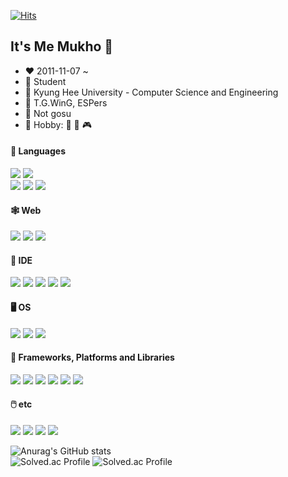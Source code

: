 [![Hits](https://hits.seeyoufarm.com/api/count/incr/badge.svg?url=https%3A%2F%2Fgithub.com%2FMukholisk&count_bg=%23CEE5D5&title_bg=%23D0B060&icon=&icon_color=%23E7E7E7&title=hi&edge_flat=true)](https://hits.seeyoufarm.com)
## It's Me Mukho 👋
- ❤️ 2011-11-07 ~
- 🔭 Student
- 🌱 Kyung Hee University - Computer Science and Engineering
- 👯 T.G.WinG, ESPers
- 🤔 Not gosu
- 🔌 Hobby: 🚴‍ 🎵 🎮


#### 💬 Languages
<img src="https://img.shields.io/badge/C%2B%2B-00599C?style=for-the-badge&logo=C%2B%2B&logoColor=white"> <img src="https://img.shields.io/badge/Python-3776AB?style=for-the-badge&logo=Python&logoColor=white"><br>
<img src="https://img.shields.io/badge/C-A8B9CC?style=for-the-badge&logo=C&logoColor=white"> <img src="https://img.shields.io/badge/Java-007396?style=for-the-badge&logo=Java&logoColor=white"> <img src="https://img.shields.io/badge/VBA-D83B01?style=for-the-badge&logo=microsoft-office&logoColor=white">
#### 🕸️ Web
<img src="https://img.shields.io/badge/JavaScript-F7DF1E?style=for-the-badge&logo=JavaScript&logoColor=white"> <img src="https://img.shields.io/badge/HTML-E34F26?style=for-the-badge&logo=HTML5&logoColor=white"> <img src="https://img.shields.io/badge/CSS-1572B6?style=for-the-badge&logo=CSS3&logoColor=white">
#### 🧰 IDE
<img src="https://img.shields.io/badge/Visual%20Studio-5C2D91?style=for-the-badge&logo=Visual%20Studio&logoColor=white"> <img src="https://img.shields.io/badge/VSCode-007ACC?style=for-the-badge&logo=Visual%20Studio%20Code&logoColor=white"> <img src="https://img.shields.io/badge/Android%20Studio-3DDC84?style=for-the-badge&logo=android-studio&logoColor=white"> <img src="https://img.shields.io/badge/Jupyter-F37626?style=for-the-badge&logo=jupyter&logoColor=white"> <img src="https://img.shields.io/badge/IntelliJ%20IDEA-000000?style=for-the-badge&logo=intellij%20idea&logoColor=white">
#### 🖥️ OS
<img src="https://img.shields.io/badge/Windows-0078D6?style=for-the-badge&logo=Windows&logoColor=white"> <img src="https://img.shields.io/badge/mac%20OS-000000?style=for-the-badge&logo=macOS&logoColor=white"> <img src="https://img.shields.io/badge/Android-3DDC84?style=for-the-badge&logo=Android&logoColor=white">
#### 👻 Frameworks, Platforms and Libraries
<img src="https://img.shields.io/badge/Qt-41CD52?style=for-the-badge&logo=Qt&logoColor=white"> <img src="https://img.shields.io/badge/express.js-000000?style=for-the-badge&logo=express&logoColor=%2361DAFB"> <img src="https://img.shields.io/badge/npm-CB3837?style=for-the-badge&logo=npm&logoColor=white"> <img src="https://img.shields.io/badge/Node.js-339933?style=for-the-badge&logo=node.js&logoColor=white"> <img src="https://img.shields.io/badge/django-092E20?style=for-the-badge&logo=django&logoColor=white"> <img src="https://img.shields.io/badge/Spring-6DB33F?style=for-the-badge&logo=spring&logoColor=%2361DAFB">
#### 🖱️ etc
<img src="https://img.shields.io/badge/Github-181717?style=for-the-badge&logo=Github&logoColor=white"> <img src="https://img.shields.io/badge/Microsoft%20Excel-217346?style=for-the-badge&logo=Microsoft%20Excel&logoColor=white"> <img src="https://img.shields.io/badge/Microsoft%20Access-A4373A?style=for-the-badge&logo=Microsoft%20Access&logoColor=white"> <img src="https://img.shields.io/badge/MySQL-4479A1?style=for-the-badge&logo=MySQL&logoColor=white">


![Anurag's GitHub stats](https://github-readme-stats.vercel.app/api?username=mukholisk&show_icons=true&theme=radical)<br>
![Solved.ac Profile](http://mazassumnida.wtf/api/v2/generate_badge?boj=komogoon)
![Solved.ac Profile](http://mazassumnida.wtf/api/v2/generate_badge?boj=lunalin)
